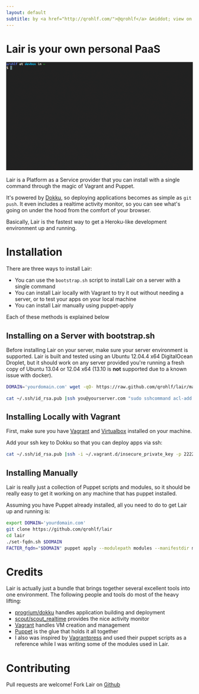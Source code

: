 ```yaml
---
layout: default
subtitle: by <a href="http://qrohlf.com/">@qrohlf</a> &middot; view on <a href="https://github.com/qrohlf/lair">github</a>
---
```

# Lair is your own personal PaaS

<img src="./images/terminal.gif" class="demo" alt="demo video" />

Lair is a Platform as a Service provider that you can install with a single command through the magic of Vagrant and Puppet. 

It's powered by [Dokku](https://github.com/progrium/dokku), so deploying applications becomes as simple as `git push`. It even includes a realtime activity monitor, so you can see what's going on under the hood from the comfort of your browser.

Basically, Lair is the fastest way to get a Heroku-like development environment up and running.

# Installation

There are three ways to install Lair:

- You can use the `bootstrap.sh` script to install Lair on a server with a single command
- You can install Lair locally with Vagrant to try it out without needing a server, or to test your apps on your local machine
- You can install Lair manually using puppet-apply

Each of these methods is explained below

## Installing on a Server with bootstrap.sh
Before installing Lair on your server, make sure your server environment is supported. Lair is built and tested using an Ubuntu 12.04.4 x64 DigitalOcean Droplet, but it should work on any server provided you're running a fresh copy of Ubuntu 13.04 or 12.04 x64 (13.10 is **not** supported due to a known issue with docker).

```bash
DOMAIN='yourdomain.com' wget -qO- https://raw.github.com/qrohlf/lair/master/bootstrap.sh | sudo bash
```

```bash
cat ~/.ssh/id_rsa.pub |ssh you@yourserver.com "sudo sshcommand acl-add dokku '$USER@$HOSTNAME'"
```

## Installing Locally with Vagrant
First, make sure you have [Vagrant](http://www.vagrantup.com/downloads.html) and [Virtualbox](https://www.virtualbox.org/wiki/Downloads) installed on your machine.

Add your ssh key to Dokku so that you can deploy apps via ssh:

```bash
cat ~/.ssh/id_rsa.pub |ssh -i ~/.vagrant.d/insecure_private_key -p 2222 vagrant@localhost "sudo sshcommand acl-add dokku '$USER@$HOSTNAME'"
```

## Installing Manually
Lair is really just a collection of Puppet scripts and modules, so it should be really easy to get it working on any machine that has puppet installed. 

Assuming you have Puppet already installed, all you need to do to get Lair up and running is:

```bash
export DOMAIN='yourdomain.com'
git clone https://github.com/qrohlf/lair
cd lair
./set-fqdn.sh $DOMAIN
FACTER_fqdn="$DOMAIN" puppet apply --modulepath modules --manifestdir manifests --detailed-exitcodes manifests/site.pp
```

# Credits
Lair is actually just a bundle that brings together several excellent tools into one environment. The following people and tools do most of the heavy lifting:

- [progrium/dokku](https://github.com/progrium/dokku) handles application building and deployment
- [scout/scout_realtime](https://github.com/scoutapp/scout_realtime) provides the nice activity monitor
- [Vagrant](http://www.vagrantup.com) handles VM creation and management
- [Puppet](https://puppetlabs.com) is the glue that holds it all together
- I also was inspired by [Vagrantpress](http://vagrantpress.org) and used their puppet scripts as a reference while I was writing some of the modules used in Lair.

# Contributing

Pull requests are welcome! Fork Lair on [Github](https://github.com/qrohlf/lair)